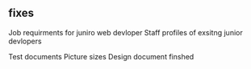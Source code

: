 ## fixes

Job requirments for juniro web devloper
Staff profiles of exsitng junior devlopers


Test documents Picture sizes
Design document finshed